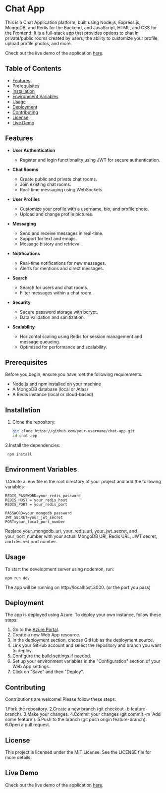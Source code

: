# Chat App

This is a Chat Application platform, built using Node.js, Express.js, MongoDB, and Redis for the Backend, and JavaScript, HTML, and CSS for the Frontend. It is a full-stack app that provides options to chat in private/public rooms created by users, the ability to customize your profile, upload profile photos, and more.

Check out the live demo of the application [here](https://chatapp2.azurewebsites.net/).

## Table of Contents

- [Features](#features)
- [Prerequisites](#prerequisites)
- [Installation](#installation)
- [Environment Variables](#environment-variables)
- [Usage](#usage)
- [Deployment](#deployment)
- [Contributing](#contributing)
- [License](#license)
- [Live Demo](#live-demo)

## Features

- **User Authentication**
  - Register and login functionality using JWT for secure authentication.
  
- **Chat Rooms**
  - Create public and private chat rooms.
  - Join existing chat rooms.
  - Real-time messaging using WebSockets.

- **User Profiles**
  - Customize your profile with a username, bio, and profile photo.
  - Upload and change profile pictures.

- **Messaging**
  - Send and receive messages in real-time.
  - Support for text and emojis.
  - Message history and retrieval.

- **Notifications**
  - Real-time notifications for new messages.
  - Alerts for mentions and direct messages.

- **Search**
  - Search for users and chat rooms.
  - Filter messages within a chat room.

- **Security**
  - Secure password storage with bcrypt.
  - Data validation and sanitization.

- **Scalability**
  - Horizontal scaling using Redis for session management and message queueing.
  - Optimized for performance and scalability.

## Prerequisites

Before you begin, ensure you have met the following requirements:

- Node.js and npm installed on your machine
- A MongoDB database (local or Atlas)
- A Redis instance (local or cloud-based)

## Installation

1. Clone the repository:

   ```bash
   git clone https://github.com/your-username/chat-app.git
   cd chat-app

2.Install the dependencies:
    
     npm install

## Environment Variables

1.Create a .env file in the root directory of your project and add the following variables:

    
    REDIS_PASSWORD=your_redis_password
    REDIS_HOST = your_redis_host
    REDIS_PORT = your_redis_port
    
    PASSWORD=your_mongodb_password
    JWT_SECRET=your_jwt_secret
    PORT=your_local_port_number

Replace your_mongodb_uri, your_redis_url, your_jwt_secret, and your_port_number with your actual MongoDB URI, Redis URL, JWT secret, and desired port number.


## Usage
To start the development server using nodemon, run:

    npm run dev

The app will be running on http://localhost:3000. (or the port you pass)



## Deployment

The app is deployed using Azure. To deploy your own instance, follow these steps:

1. Go to the [Azure Portal](https://portal.azure.com/).
2. Create a new Web App resource.
3. In the deployment section, choose GitHub as the deployment source.
4. Link your GitHub account and select the repository and branch you want to deploy.
5. Configure the build settings if needed.
6. Set up your environment variables in the "Configuration" section of your Web App settings.
7. Click on "Save" and then "Deploy".



## Contributing

Contributions are welcome! Please follow these steps:

1.Fork the repository.
2.Create a new branch (git checkout -b feature-branch).
3.Make your changes.
4.Commit your changes (git commit -m 'Add some feature').
5.Push to the branch (git push origin feature-branch).
6.Open a pull request.


## License
This project is licensed under the MIT License. See the LICENSE file for more details.

## Live Demo

Check out the live demo of the application [here](https://chatapp2.azurewebsites.net/).


